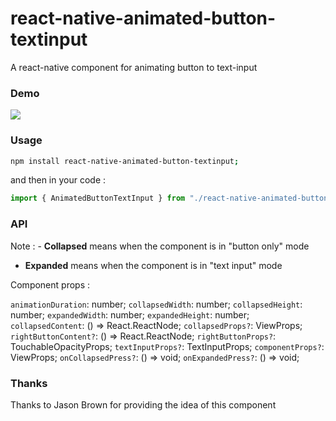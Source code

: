 # react-native-animated-button-textinput

A react-native component for animating button to text-input

### Demo

![](https://imgur.com/RbpIMKe.gif)

### Usage

```bash
npm install react-native-animated-button-textinput;
```

and then in your code :

```js
import { AnimatedButtonTextInput } from "./react-native-animated-button-textinput";
```

### API

Note : - **Collapsed** means when the component is in "button only" mode

- **Expanded** means when the component is in "text input" mode

Component props :

`animationDuration`: number;
`collapsedWidth`: number;
`collapsedHeight`: number;
`expandedWidth`: number;
`expandedHeight`: number;
`collapsedContent`: () => React.ReactNode;
`collapsedProps?`: ViewProps;
`rightButtonContent?`: () => React.ReactNode;
`rightButtonProps?`: TouchableOpacityProps;
`textInputProps?`: TextInputProps;
`componentProps?`: ViewProps;
`onCollapsedPress?`: () => void;
`onExpandedPress?`: () => void;

### Thanks

Thanks to Jason Brown for providing the idea of this component
